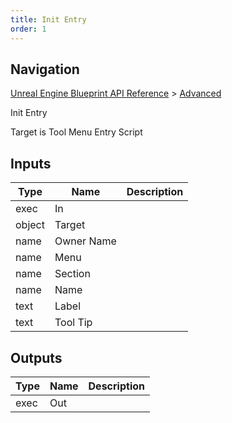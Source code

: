 ```yaml
---
title: Init Entry
order: 1
---
```

## Navigation

[Unreal Engine Blueprint API Reference](https://dev.epicgames.com/documentation/en-us/unreal-engine/BlueprintAPI) > [Advanced](https://dev.epicgames.com/documentation/en-us/unreal-engine/BlueprintAPI/Advanced)

Init Entry

Target is Tool Menu Entry Script

## Inputs

| Type | Name | Description |
| --- | --- | --- |
| exec | In |  |
| object | Target |  |
| name | Owner Name |  |
| name | Menu |  |
| name | Section |  |
| name | Name |  |
| text | Label |  |
| text | Tool Tip |  |

## Outputs

| Type | Name | Description |
| --- | --- | --- |
| exec | Out |  |
